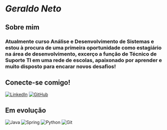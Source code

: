 # ***Geraldo Neto***

## Sobre mim 
### Atualmente curso Análise e Desenvolvimento de Sistemas e estou à procura de uma primeira oportunidade como estagiário na área de desenvolvimento, excerço a função de Técnico de Suporte TI em uma rede de escolas, apaixonado por aprender e muito disposto para encarar novos desafios!

## Conecte-se comigo!

[![LinkedIn](https://img.shields.io/badge/LinkedIn-0077B5?style=for-the-badge&logo=linkedin&logoColor=white)](https://www.linkedin.com/in/geraldo-neto-094963301/) [![GitHub](https://img.shields.io/badge/GitHub-100000?style=for-the-badge&logo=github&logoColor=white)](https://github.com/Junionuno)

## Em evolução

![Java](https://img.shields.io/badge/java-%23ED8B00.svg?style=for-the-badge&logo=openjdk&logoColor=white) ![Spring](https://img.shields.io/badge/spring-%236DB33F.svg?style=for-the-badge&logo=spring&logoColor=white) ![Python](https://img.shields.io/badge/python-3670A0?style=for-the-badge&logo=python&logoColor=ffdd54) ![Git](https://img.shields.io/badge/GIT-E44C30?style=for-the-badge&logo=git&logoColor=white)   
